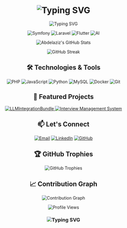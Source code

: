 <h1 align="center">
  <img src="https://readme-typing-svg.herokuapp.com?font=Fira+Code&size=30&duration=3000&pause=1000&color=2E9EF7&center=true&vCenter=true&width=435&lines=Hi+there!+👋;I'm+SAQQAL+Abdelaziz;Welcome+to+my+GitHub!" alt="Typing SVG" />
</h1>

<p align="center">
  <img src="https://readme-typing-svg.herokuapp.com?font=Fira+Code&pause=1000&color=27A4F7&center=true&vCenter=true&width=435&lines=Full+Stack+Engineer;Symfony+%26+Laravel+Specialist;AI+Enthusiast;Always+Learning%2C+Always+Innovating" alt="Typing SVG" />
</p>

<p align="center">
  <img src="https://img.shields.io/badge/Symfony-000000?style=for-the-badge&logo=symfony&logoColor=white" alt="Symfony">
  <img src="https://img.shields.io/badge/Laravel-FF2D20?style=for-the-badge&logo=laravel&logoColor=white" alt="Laravel">
  <img src="https://img.shields.io/badge/Flutter-02569B?style=for-the-badge&logo=flutter&logoColor=white" alt="Flutter">
  <img src="https://img.shields.io/badge/AI-00ADD8?style=for-the-badge&logo=artificial-intelligence&logoColor=white" alt="AI">
</p>

<p align="center">
  <img src="https://github-readme-stats.vercel.app/api?username=abdosql&show_icons=true&theme=radical" alt="Abdelaziz's GitHub Stats" />
</p>

<p align="center">
  <img src="https://github-readme-streak-stats.herokuapp.com/?user=abdosql&theme=radical" alt="GitHub Streak" />
</p>

<h2 align="center">🛠️ Technologies & Tools</h2>

<p align="center">
  <img src="https://img.shields.io/badge/PHP-777BB4?style=for-the-badge&logo=php&logoColor=white" alt="PHP">
  <img src="https://img.shields.io/badge/JavaScript-F7DF1E?style=for-the-badge&logo=javascript&logoColor=black" alt="JavaScript">
  <img src="https://img.shields.io/badge/Python-3776AB?style=for-the-badge&logo=python&logoColor=white" alt="Python">
  <img src="https://img.shields.io/badge/MySQL-4479A1?style=for-the-badge&logo=mysql&logoColor=white" alt="MySQL">
  <img src="https://img.shields.io/badge/Docker-2496ED?style=for-the-badge&logo=docker&logoColor=white" alt="Docker">
  <img src="https://img.shields.io/badge/Git-F05032?style=for-the-badge&logo=git&logoColor=white" alt="Git">
</p>

<h2 align="center">🌟 Featured Projects</h2>

<p align="center">
  <a href="https://github.com/abdosql/LLMIntegrationBundle">
    <img src="https://github-readme-stats.vercel.app/api/pin/?username=abdosql&repo=LLMIntegrationBundle&theme=radical" alt="LLMIntegrationBundle" />
  </a>
  <a href="https://github.com/abdosql/InterviewManagementSystem">
    <img src="https://github-readme-stats.vercel.app/api/pin/?username=abdosql&repo=InterviewManagementSystem&theme=radical" alt="Interview Management System" />
  </a>
</p>

<h2 align="center">📫 Let's Connect</h2>

<p align="center">
  <a href="mailto:seqqal.abdelaziz@gmail.com"><img src="https://img.shields.io/badge/Email-D14836?style=for-the-badge&logo=gmail&logoColor=white" alt="Email"></a>
  <a href="https://linkedin.com/in/saqqal-abdelaziz"><img src="https://img.shields.io/badge/LinkedIn-0077B5?style=for-the-badge&logo=linkedin&logoColor=white" alt="LinkedIn"></a>
  <a href="https://github.com/abdosql"><img src="https://img.shields.io/badge/GitHub-100000?style=for-the-badge&logo=github&logoColor=white" alt="GitHub"></a>
</p>

<h2 align="center">🏆 GitHub Trophies</h2>

<p align="center">
  <img src="https://github-profile-trophy.vercel.app/?username=abdosql&theme=darkhub&no-frame=true&margin-w=15&column=7" alt="GitHub Trophies" />
</p>

<h2 align="center">📈 Contribution Graph</h2>

<p align="center">
  <img src="https://github-readme-activity-graph.vercel.app/graph?username=abdosql&theme=react-dark" alt="Contribution Graph" />
</p>

<p align="center">
  <img src="https://komarev.com/ghpvc/?username=abdosql&color=blueviolet&style=flat-square" alt="Profile Views" />
</p>

<h3 align="center">
  <img src="https://readme-typing-svg.herokuapp.com?font=Fira+Code&pause=1000&color=27A4F7&center=true&vCenter=true&width=435&lines=Always+learning%2C+always+innovating.;Welcome+to+my+GitHub+journey!" alt="Typing SVG" />
</h3>